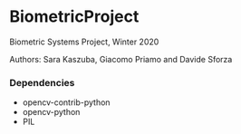 # BiometricProject
Biometric Systems Project, Winter 2020

Authors: Sara Kaszuba, Giacomo Priamo and Davide Sforza

### Dependencies ###
- opencv-contrib-python       
- opencv-python
- PIL 